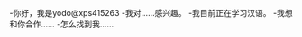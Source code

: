 -你好，我是yodo@xps415263
-我对……感兴趣。
-我目前正在学习汉语。
-我想和你合作……
-怎么找到我……

<!---
xps415263/xps415263是一个特殊的存储库，因为它的'readme.Mdmayor（这个文件）出现在您的GitHub配置文件中。
您可以单击预览链接查看更改。
--->
